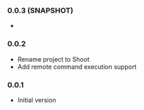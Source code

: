 ### 0.0.3 (SNAPSHOT)
* 

### 0.0.2
* Rename project to Shoot
* Add remote command execution support

### 0.0.1
* Initial version
